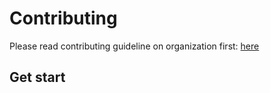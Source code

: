 # Contributing

Please read contributing guideline on organization first: [here](https://github.com/kc-workspace/.github/blob/main/.github/CONTRIBUTING.md)

## Get start

<!-- TODO: How to start contribute this project -->
